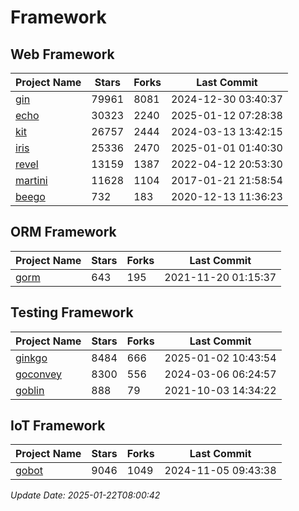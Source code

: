 # Framework

## Web Framework
| Project Name | Stars | Forks | Last Commit |
| ------------ | ----- | ----- | ----------- |
| [gin](https://github.com/gin-gonic/gin) | 79961 | 8081 | 2024-12-30 03:40:37 |
| [echo](https://github.com/labstack/echo) | 30323 | 2240 | 2025-01-12 07:28:38 |
| [kit](https://github.com/go-kit/kit) | 26757 | 2444 | 2024-03-13 13:42:15 |
| [iris](https://github.com/kataras/iris) | 25336 | 2470 | 2025-01-01 01:40:30 |
| [revel](https://github.com/revel/revel) | 13159 | 1387 | 2022-04-12 20:53:30 |
| [martini](https://github.com/go-martini/martini) | 11628 | 1104 | 2017-01-21 21:58:54 |
| [beego](https://github.com/astaxie/beego) | 732 | 183 | 2020-12-13 11:36:23 |

## ORM Framework
| Project Name | Stars | Forks | Last Commit |
| ------------ | ----- | ----- | ----------- |
| [gorm](https://github.com/jinzhu/gorm) | 643 | 195 | 2021-11-20 01:15:37 |

## Testing Framework
| Project Name | Stars | Forks | Last Commit |
| ------------ | ----- | ----- | ----------- |
| [ginkgo](https://github.com/onsi/ginkgo) | 8484 | 666 | 2025-01-02 10:43:54 |
| [goconvey](https://github.com/smartystreets/goconvey) | 8300 | 556 | 2024-03-06 06:24:57 |
| [goblin](https://github.com/franela/goblin) | 888 | 79 | 2021-10-03 14:34:22 |

## IoT Framework
| Project Name | Stars | Forks | Last Commit |
| ------------ | ----- | ----- | ----------- |
| [gobot](https://github.com/hybridgroup/gobot) | 9046 | 1049 | 2024-11-05 09:43:38 |

*Update Date: 2025-01-22T08:00:42*